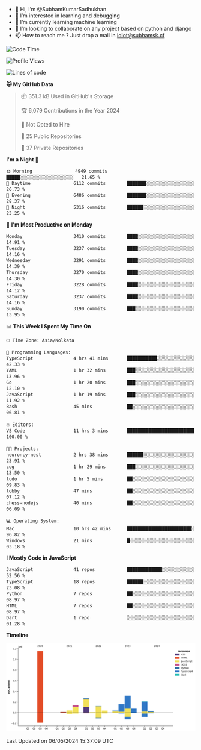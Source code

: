 - 👋 Hi, I’m @SubhamKumarSadhukhan
- 👀 I’m interested in learning and debugging
- 🌱 I’m currently learning machine learning
- 💞️ I’m looking to collaborate on any project based on python and django
- 📫 How to reach me ?
      Just drop a mail in idiot@subhamsk.cf

<!---
SubhamKumarSadhukhan/SubhamKumarSadhukhan is a ✨ special ✨ repository because its `README.md` (this file) appears on your GitHub profile.
You can click the Preview link to take a look at your changes.
--->


<!--START_SECTION:waka-->
![Code Time](http://img.shields.io/badge/Code%20Time-2%2C156%20hrs%2047%20mins-blue)

![Profile Views](http://img.shields.io/badge/Profile%20Views-1-blue)

![Lines of code](https://img.shields.io/badge/From%20Hello%20World%20I%27ve%20Written-2.6%20million%20lines%20of%20code-blue)

**🐱 My GitHub Data** 

> 📦 351.3 kB Used in GitHub's Storage 
 > 
> 🏆 6,079 Contributions in the Year 2024
 > 
> 🚫 Not Opted to Hire
 > 
> 📜 25 Public Repositories 
 > 
> 🔑 37 Private Repositories 
 > 
**I'm a Night 🦉** 

```text
🌞 Morning                4949 commits        █████░░░░░░░░░░░░░░░░░░░░   21.65 % 
🌆 Daytime                6112 commits        ███████░░░░░░░░░░░░░░░░░░   26.73 % 
🌃 Evening                6486 commits        ███████░░░░░░░░░░░░░░░░░░   28.37 % 
🌙 Night                  5316 commits        ██████░░░░░░░░░░░░░░░░░░░   23.25 % 
```
📅 **I'm Most Productive on Monday** 

```text
Monday                   3410 commits        ████░░░░░░░░░░░░░░░░░░░░░   14.91 % 
Tuesday                  3237 commits        ████░░░░░░░░░░░░░░░░░░░░░   14.16 % 
Wednesday                3291 commits        ████░░░░░░░░░░░░░░░░░░░░░   14.39 % 
Thursday                 3270 commits        ████░░░░░░░░░░░░░░░░░░░░░   14.30 % 
Friday                   3228 commits        ████░░░░░░░░░░░░░░░░░░░░░   14.12 % 
Saturday                 3237 commits        ████░░░░░░░░░░░░░░░░░░░░░   14.16 % 
Sunday                   3190 commits        ███░░░░░░░░░░░░░░░░░░░░░░   13.95 % 
```


📊 **This Week I Spent My Time On** 

```text
🕑︎ Time Zone: Asia/Kolkata

💬 Programming Languages: 
TypeScript               4 hrs 41 mins       ███████████░░░░░░░░░░░░░░   42.33 % 
YAML                     1 hr 32 mins        ███░░░░░░░░░░░░░░░░░░░░░░   13.96 % 
Go                       1 hr 20 mins        ███░░░░░░░░░░░░░░░░░░░░░░   12.10 % 
JavaScript               1 hr 19 mins        ███░░░░░░░░░░░░░░░░░░░░░░   11.92 % 
Bash                     45 mins             ██░░░░░░░░░░░░░░░░░░░░░░░   06.81 % 

🔥 Editors: 
VS Code                  11 hrs 3 mins       █████████████████████████   100.00 % 

🐱‍💻 Projects: 
neuroncy-nest            2 hrs 38 mins       ██████░░░░░░░░░░░░░░░░░░░   23.91 % 
cog                      1 hr 29 mins        ███░░░░░░░░░░░░░░░░░░░░░░   13.50 % 
ludo                     1 hr 5 mins         ██░░░░░░░░░░░░░░░░░░░░░░░   09.83 % 
lobby                    47 mins             ██░░░░░░░░░░░░░░░░░░░░░░░   07.12 % 
chess-nodejs             40 mins             ██░░░░░░░░░░░░░░░░░░░░░░░   06.09 % 

💻 Operating System: 
Mac                      10 hrs 42 mins      ████████████████████████░   96.82 % 
Windows                  21 mins             █░░░░░░░░░░░░░░░░░░░░░░░░   03.18 % 
```

**I Mostly Code in JavaScript** 

```text
JavaScript               41 repos            █████████████░░░░░░░░░░░░   52.56 % 
TypeScript               18 repos            ██████░░░░░░░░░░░░░░░░░░░   23.08 % 
Python                   7 repos             ██░░░░░░░░░░░░░░░░░░░░░░░   08.97 % 
HTML                     7 repos             ██░░░░░░░░░░░░░░░░░░░░░░░   08.97 % 
Dart                     1 repo              ░░░░░░░░░░░░░░░░░░░░░░░░░   01.28 % 
```



**Timeline**

![Lines of Code chart](https://raw.githubusercontent.com/SubhamKumarSadhukhan/SubhamKumarSadhukhan/main/assets/bar_graph.png)


 Last Updated on 06/05/2024 15:37:09 UTC
<!--END_SECTION:waka-->
